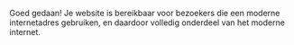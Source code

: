 Goed gedaan! Je website is bereikbaar voor bezoekers die een moderne 
internetadres gebruiken, en daardoor volledig onderdeel van het moderne 
internet.
